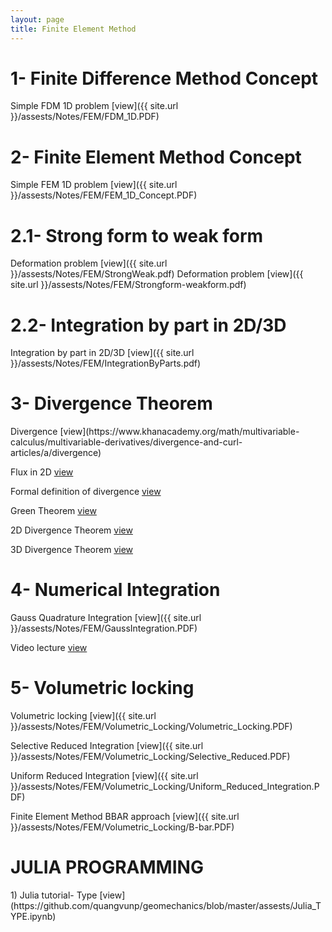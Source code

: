 ```yaml
---
layout: page
title: Finite Element Method 
---
```


<h1> 1- Finite Difference Method Concept </h1>
Simple FDM 1D problem [view]({{ site.url }}/assests/Notes/FEM/FDM_1D.PDF)

<h1> 2- Finite Element Method Concept </h1>
Simple FEM 1D problem [view]({{ site.url }}/assests/Notes/FEM/FEM_1D_Concept.PDF)

<h1> 2.1- Strong form to weak form </h1>
Deformation problem [view]({{ site.url }}/assests/Notes/FEM/StrongWeak.pdf)
Deformation problem [view]({{ site.url }}/assests/Notes/FEM/Strongform-weakform.pdf)

<h1> 2.2- Integration by part in 2D/3D </h1>
Integration by part in 2D/3D [view]({{ site.url }}/assests/Notes/FEM/IntegrationByParts.pdf)

<h1> 3- Divergence Theorem </h1> 
Divergence [view](https://www.khanacademy.org/math/multivariable-calculus/multivariable-derivatives/divergence-and-curl-articles/a/divergence)

Flux in 2D [view](https://www.khanacademy.org/math/multivariable-calculus/integrating-multivariable-functions/line-integrals-in-vector-fields-articles/a/flux-in-two-dimensions)

Formal definition of divergence [view](https://www.khanacademy.org/math/multivariable-calculus/greens-theorem-and-stokes-theorem/formal-definitions-of-divergence-and-curl/a/formal-definition-of-divergence-in-two-dimensions)

Green Theorem [view](https://www.khanacademy.org/math/multivariable-calculus/greens-theorem-and-stokes-theorem/greens-theorem-articles/a/greens-theorem)

2D Divergence Theorem [view](https://www.khanacademy.org/math/multivariable-calculus/greens-theorem-and-stokes-theorem/divergence-theorem-articles/a/2d-divergence-theorem)

3D Divergence Theorem [view](https://www.khanacademy.org/math/multivariable-calculus/greens-theorem-and-stokes-theorem/divergence-theorem-articles/a/3d-divergence-theorem)

<h1> 4- Numerical Integration </h1>
Gauss Quadrature Integration [view]({{ site.url }}/assests/Notes/FEM/GaussIntegration.PDF)

Video lecture [view](https://www.youtube.com/watch?v=uxQCjeo955o&t=2105s)

<h1> 5- Volumetric locking </h1>
Volumetric locking [view]({{ site.url }}/assests/Notes/FEM/Volumetric_Locking/Volumetric_Locking.PDF)

Selective Reduced Integration [view]({{ site.url }}/assests/Notes/FEM/Volumetric_Locking/Selective_Reduced.PDF)

Uniform Reduced Integration [view]({{ site.url }}/assests/Notes/FEM/Volumetric_Locking/Uniform_Reduced_Integration.PDF)

Finite Element Method BBAR approach [view]({{ site.url }}/assests/Notes/FEM/Volumetric_Locking/B-bar.PDF)


<h1> JULIA PROGRAMMING </h1>
1) Julia tutorial- Type [view](https://github.com/quangvunp/geomechanics/blob/master/assests/Julia_TYPE.ipynb)



